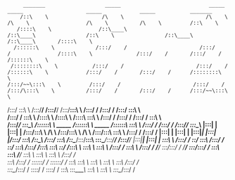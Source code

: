 





         _______                   _____                            _____                    _____                    _____            _____           _______         
        /::\    \                 /\    \                          /\    \                  /\    \                  /\    \          /\    \         /::\    \        
       /::::\    \               /::\____\                        /::\____\                /::\    \                /::\____\        /::\____\       /::::\    \       
      /::::::\    \             /:::/    /                       /:::/    /               /::::\    \              /:::/    /       /:::/    /      /::::::\    \      
     /::::::::\    \           /:::/    /                       /:::/    /               /::::::\    \            /:::/    /       /:::/    /      /::::::::\    \     
    /:::/~~\:::\    \         /:::/    /                       /:::/    /               /:::/\:::\    \          /:::/    /       /:::/    /      /:::/~~\:::\    \    
   /:::/    \:::\    \       /:::/____/                       /:::/____/               /:::/__\:::\    \        /:::/    /       /:::/    /      /:::/    \:::\    \   
  /:::/    / \:::\    \     /::::\    \                      /::::\    \              /::::\   \:::\    \      /:::/    /       /:::/    /      /:::/    / \:::\    \  
 /:::/____/   \:::\____\   /::::::\    \   _____            /::::::\    \   _____    /::::::\   \:::\    \    /:::/    /       /:::/    /      /:::/____/   \:::\____\ 
|:::|    |     |:::|    | /:::/\:::\    \ /\    \          /:::/\:::\    \ /\    \  /:::/\:::\   \:::\    \  /:::/    /       /:::/    /      |:::|    |     |:::|    |
|:::|____|     |:::|    |/:::/  \:::\    /::\____\        /:::/  \:::\    /::\____\/:::/__\:::\   \:::\____\/:::/____/       /:::/____/       |:::|____|     |:::|    |
 \:::\    \   /:::/    / \::/    \:::\  /:::/    /        \::/    \:::\  /:::/    /\:::\   \:::\   \::/    /\:::\    \       \:::\    \        \:::\    \   /:::/    / 
  \:::\    \ /:::/    /   \/____/ \:::\/:::/    /          \/____/ \:::\/:::/    /  \:::\   \:::\   \/____/  \:::\    \       \:::\    \        \:::\    \ /:::/    /  
   \:::\    /:::/    /             \::::::/    /                    \::::::/    /    \:::\   \:::\    \       \:::\    \       \:::\    \        \:::\    /:::/    /   
    \:::\__/:::/    /               \::::/    /                      \::::/    /      \:::\   \:::\____\       \:::\    \       \:::\    \        \:::\__/:::/    /    
                                                                                                                                                                       
